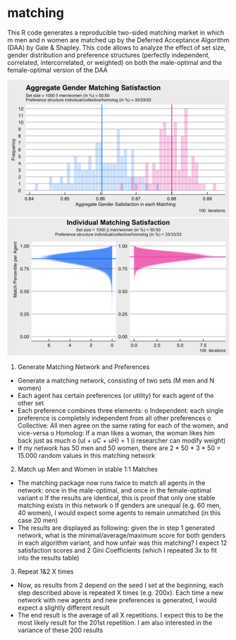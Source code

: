 # matching
This R code generates a reproducible two-sided matching market in which m men and n women are matched up by the Deferred Acceptance Algorithm (DAA) by Gale & Shapley. This code allows to analyze the effect of set size, gender distribution and preference structures (perfectly independent, correlated, intercorrelated, or weighted) on both the male-optimal and the female-optimal version of the DAA

![alt text](aggregateGenderMatchingSatisfaction.png "Description goes here")
![alt text](individualMatchingSatisfaction.png "Description goes here")

1.	Generate Matching Network and Preferences
-	Generate a matching network, consisting of two sets (M men and N women)
-	Each agent has certain preferences (or utility) for each agent of the other set 
-	Each preference combines three elements:
o	Independent: each single preference is completely independent from all other preferences
o	Collective: All men agree on the same rating for each of the women, and vice-versa
o	Homolog: If a man likes a woman, the woman likes him back just as much
o	(uI + uC + uH) = 1 (í researcher can modify weight)
-	If my network has 50 men and 50 women, there are 2 * 50 * 3 * 50 = 15.000 random values in this matching network

2.	Match up Men and Women in stable 1:1 Matches
-	The matching package now runs twice to match all agents in the network: once in the male-optimal, and once in the female-optimal variant
o	If the results are identical, this is proof that only one stable matching exists in this network
o	If genders are unequal (e.g. 60 men, 40 women), I would expect some agents to remain unmatched (in this case 20 men)
-	The results are displayed as following: given the in step 1 generated network, what is the minimal/average/maximum score for both genders in each algorithm variant, and how unfair was this matching? I expect 12 satisfaction scores and 2 Gini Coefficients (which I repeated 3x to fit into the results table)

3.	Repeat 1&2 X times
-	Now, as results from 2 depend on the seed I set at the beginning, each step described above is repeated X times (e.g. 200x). Each time a new network with new agents and new preferences is generated, I would expect a slightly different result
-	The end result is the average of all X repetitions. I expect this to be the most likely result for the 201st repetition. I am also interested in the variance of these 200 results
